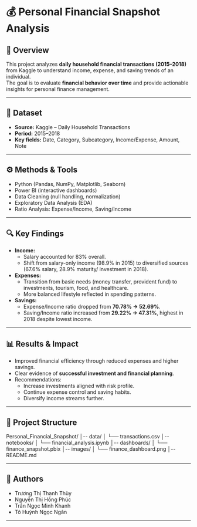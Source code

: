 # 💰 Personal Financial Snapshot Analysis

## 📌 Overview
This project analyzes **daily household financial transactions (2015–2018)** from Kaggle to understand income, expense, and saving trends of an individual.  
The goal is to evaluate **financial behavior over time** and provide actionable insights for personal finance management.

---

## 📂 Dataset
- **Source:** Kaggle – Daily Household Transactions  
- **Period:** 2015–2018  
- **Key fields:** Date, Category, Subcategory, Income/Expense, Amount, Note  

---

## ⚙️ Methods & Tools
- Python (Pandas, NumPy, Matplotlib, Seaborn)  
- Power BI (interactive dashboards)  
- Data Cleaning (null handling, normalization)  
- Exploratory Data Analysis (EDA)  
- Ratio Analysis: Expense/Income, Saving/Income  

---

## 🔍 Key Findings
- **Income:**
  - Salary accounted for 83% overall.
  - Shift from salary-only income (98.9% in 2015) to diversified sources (67.6% salary, 28.9% maturity/ investment in 2018).
- **Expenses:**
  - Transition from basic needs (money transfer, provident fund) to investments, tourism, food, and healthcare.
  - More balanced lifestyle reflected in spending patterns.
- **Savings:**
  - Expense/Income ratio dropped from **70.78% → 52.69%**.
  - Saving/Income ratio increased from **29.22% → 47.31%**, highest in 2018 despite lowest income.  

---

## 📊 Results & Impact
- Improved financial efficiency through reduced expenses and higher savings.
- Clear evidence of **successful investment and financial planning**.
- Recommendations:
  - Increase investments aligned with risk profile.
  - Continue expense control and saving habits.
  - Diversify income streams further.

---

## 📂 Project Structure
Personal_Financial_Snapshot/
│-- data/
│ └── transactions.csv
│-- notebooks/
│ └── financial_analysis.ipynb
│-- dashboards/
│ └── finance_snapshot.pbix
│-- images/
│ └── finance_dashboard.png
│-- README.md


---

## 👤 Authors
- Trương Thị Thanh Thùy  
- Nguyễn Thị Hồng Phúc  
- Trần Ngọc Minh Khanh  
- Tô Huỳnh Ngọc Ngân  

---
